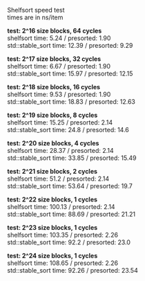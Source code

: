 Shelfsort speed test  
times are in ns/item

**test: 2^16 size blocks, 64 cycles**  
shelfsort time: 5.24 / presorted: 1.90  
std::stable_sort time: 12.39 / presorted: 9.29

**test: 2^17 size blocks, 32 cycles**  
shelfsort time: 6.67 / presorted: 1.90  
std::stable_sort time: 15.97 / presorted: 12.15

**test: 2^18 size blocks, 16 cycles**  
shelfsort time: 9.53 / presorted: 1.90  
std::stable_sort time: 18.83 / presorted: 12.63

**test: 2^19 size blocks, 8 cycles**  
shelfsort time: 15.25 / presorted: 2.14  
std::stable_sort time: 24.8 / presorted: 14.6

**test: 2^20 size blocks, 4 cycles**  
shelfsort time: 28.37 / presorted: 2.14  
std::stable_sort time: 33.85 / presorted: 15.49

**test: 2^21 size blocks, 2 cycles**  
shelfsort time: 51.2 / presorted: 2.14  
std::stable_sort time: 53.64 / presorted: 19.7

**test: 2^22 size blocks, 1 cycles**  
shelfsort time: 100.13 / presorted: 2.14  
std::stable_sort time: 88.69 / presorted: 21.21

**test: 2^23 size blocks, 1 cycles**  
shelfsort time: 103.35 / presorted: 2.26  
std::stable_sort time: 92.2 / presorted: 23.0

**test: 2^24 size blocks, 1 cycles**  
shelfsort time: 108.65 / presorted: 2.26  
std::stable_sort time: 92.26 / presorted: 23.54
